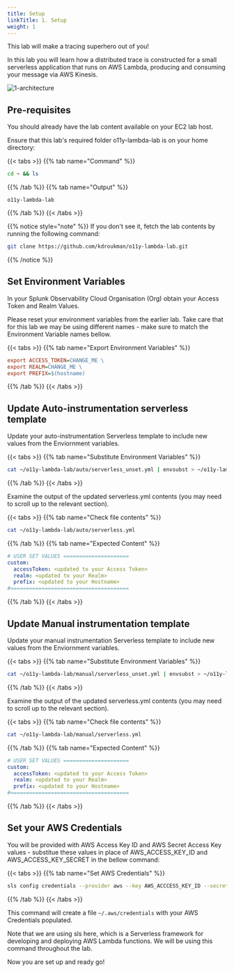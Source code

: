 ```yaml
---
title: Setup
linkTitle: 1. Setup
weight: 1
---
```


This lab will make a tracing superhero out of you!

In this lab you will learn how a distributed trace is constructed for a small serverless application that runs on AWS Lambda, producing and consuming your message via AWS Kinesis.

![1-architecture](../images/1-architecture.png)

## Pre-requisites

You should already have the lab content available on your EC2 lab host.

Ensure that this lab's required folder o11y-lambda-lab is on your home directory:

{{< tabs >}}
{{% tab name="Command" %}}

``` bash
cd ~ && ls
```

{{% /tab %}}
{{% tab name="Output" %}}

``` text
o11y-lambda-lab
```

{{% /tab %}}
{{< /tabs >}}

{{% notice style="note" %}} If you don't see it, fetch the lab contents by running the following command:

``` bash
git clone https://github.com/kdroukman/o11y-lambda-lab.git
```

{{% /notice %}}

## Set Environment Variables

In your Splunk Observability Cloud Organisation (Org) obtain your Access Token and Realm Values.

Please reset your environment variables from the earlier lab. Take care that for this lab we may be using different names - make sure to match the Environment Variable names bellow.

{{< tabs >}}
{{% tab name="Export Environment Variables" %}}

``` ini
export ACCESS_TOKEN=CHANGE_ME \
export REALM=CHANGE_ME \
export PREFIX=$(hostname)
```

{{% /tab %}}
{{< /tabs >}}

## Update Auto-instrumentation serverless template

Update your auto-instrumentation Serverless template to include new values from the Enviornment variables.

{{< tabs >}}
{{% tab name="Substitute Environment Variables" %}}

``` bash
cat ~/o11y-lambda-lab/auto/serverless_unset.yml | envsubst > ~/o11y-lambda-lab/auto/serverless.yml
```

{{% /tab %}}
{{< /tabs >}}

Examine the output of the updated serverless.yml contents (you may need to scroll up to the relevant section).

{{< tabs >}}
{{% tab name="Check file contents" %}}

``` bash
cat ~/o11y-lambda-lab/auto/serverless.yml
```

{{% /tab %}}
{{% tab name="Expected Content" %}}

``` yaml
# USER SET VALUES =====================              
custom: 
  accessToken: <updated to your Access Token>
  realm: <updated to your Realm>
  prefix: <updated to your Hostname>
#====================================== 
```

{{% /tab %}}
{{< /tabs >}}

## Update Manual instrumentation template

Update your manual instrumentation Serverless template to include new values from the Enviornment variables.

{{< tabs >}}
{{% tab name="Substitute Environment Variables" %}}

``` bash
cat ~/o11y-lambda-lab/manual/serverless_unset.yml | envsubst > ~/o11y-lambda-lab/manual/serverless.yml
```

{{% /tab %}}
{{< /tabs >}}

Examine the output of the updated serverless.yml contents (you may need to scroll up to the relevant section).

{{< tabs >}}
{{% tab name="Check file contents" %}}

``` bash
cat ~/o11y-lambda-lab/manual/serverless.yml
```

{{% /tab %}}
{{% tab name="Expected Content" %}}

``` yaml
# USER SET VALUES =====================              
custom: 
  accessToken: <updated to your Access Token>
  realm: <updated to your Realm>
  prefix: <updated to your Hostname>
#====================================== 
```

{{% /tab %}}
{{< /tabs >}}

## Set your AWS Credentials

You will be provided with AWS Access Key ID and AWS Secret Access Key values - substitue these values in place of AWS_ACCESS_KEY_ID and AWS_ACCESS_KEY_SECRET in the bellow command:

{{< tabs >}}
{{% tab name="Set AWS Credentials" %}}

``` bash
sls config credentials --provider aws --key AWS_ACCCESS_KEY_ID --secret AWS_ACCESS_KEY_SECRET
```

{{% /tab %}}
{{< /tabs >}}

This command will create a file `~/.aws/credentials` with your AWS Credentials populated.

Note that we are using sls here, which is a Serverless framework for developing and deploying AWS Lambda functions. We will be using this command throughout the lab.

Now you are set up and ready go!
